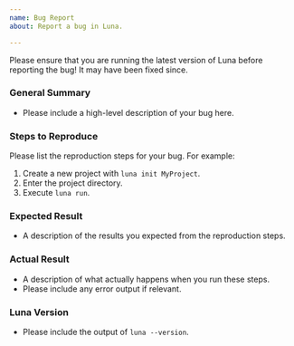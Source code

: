 ```yaml
---
name: Bug Report
about: Report a bug in Luna.

---
```


Please ensure that you are running the latest version of Luna before reporting the bug! It may have been fixed since.

### General Summary

- Please include a high-level description of your bug here.

### Steps to Reproduce

Please list the reproduction steps for your bug. For example:

1. Create a new project with `luna init MyProject`.
2. Enter the project directory.
3. Execute `luna run`.

### Expected Result

- A description of the results you expected from the reproduction steps.

### Actual Result

- A description of what actually happens when you run these steps.
- Please include any error output if relevant.

### Luna Version

- Please include the output of `luna --version`.

